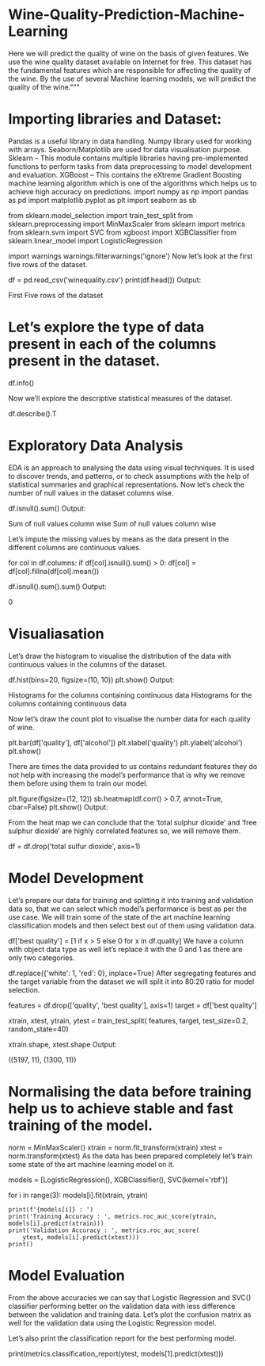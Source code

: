 # Wine-Quality-Prediction-Machine-Learning
 
 
Here we will predict the quality of wine on the basis of given features.
We use the wine quality dataset available on Internet for free. This dataset 
has the fundamental features which are responsible for affecting the quality
of the wine. By the use of several Machine learning models, we will predict the quality of the wine."""

# Importing libraries and Dataset:
Pandas is a useful library in data handling.
Numpy library used for working with arrays.
Seaborn/Matplotlib are used for data visualisation purpose.
Sklearn – This module contains multiple libraries having pre-implemented functions to perform tasks from data preprocessing to model development and evaluation.
XGBoost – This contains the eXtreme Gradient Boosting machine learning algorithm which is one of the algorithms which helps us to achieve high accuracy on predictions.
import numpy as np
import pandas as pd
import matplotlib.pyplot as plt
import seaborn as sb
 
from sklearn.model_selection import train_test_split
from sklearn.preprocessing import MinMaxScaler
from sklearn import metrics
from sklearn.svm import SVC
from xgboost import XGBClassifier
from sklearn.linear_model import LogisticRegression
 
import warnings
warnings.filterwarnings('ignore')
Now let’s look at the first five rows of the dataset.

df = pd.read_csv('winequality.csv')
print(df.head())
Output:

 
First Five rows of the dataset
 
# Let’s explore the type of data present in each of the columns present in the dataset.


df.info()
 

Now we’ll explore the descriptive statistical measures of the dataset.

df.describe().T
 

# Exploratory Data Analysis
EDA is an approach to analysing the data using visual techniques. It is used to discover trends, and patterns, or to check assumptions with the help of statistical summaries and graphical representations.  Now let’s check the number of null values in the dataset columns wise.

df.isnull().sum()
Output:

Sum of null values column wise
Sum of null values column wise

Let’s impute the missing values by means as the data present in the different columns are continuous values.

for col in df.columns:
  if df[col].isnull().sum() > 0:
    df[col] = df[col].fillna(df[col].mean())
 
df.isnull().sum().sum()
Output:

0
# Visualiasation
Let’s draw the histogram to visualise the distribution of the data with continuous values in the columns of the dataset.

df.hist(bins=20, figsize=(10, 10))
plt.show()
Output:

Histograms for the columns containing continuous data
Histograms for the columns containing continuous data

Now let’s draw the count plot to visualise the number data for each quality of wine.

plt.bar(df['quality'], df['alcohol'])
plt.xlabel('quality')
plt.ylabel('alcohol')
plt.show()
 

There are times the data provided to us contains redundant features they do not help with increasing the model’s performance that is why we remove them before using them to train our model.

plt.figure(figsize=(12, 12))
sb.heatmap(df.corr() > 0.7, annot=True, cbar=False)
plt.show()
Output:

From the  heat map we can conclude that the ‘total sulphur dioxide’ and ‘free sulphur dioxide‘ are highly correlated features so, we will remove them.

df = df.drop('total sulfur dioxide', axis=1)

#  Model Development
Let’s prepare our data for training and splitting it into training and validation data so, that we can select which model’s performance is best as per the use case. We will train some of the state of the art machine learning classification models and then select best out of them using validation data.

df['best quality'] = [1 if x > 5 else 0 for x in df.quality]
We have a column with object data type as well let’s replace it with the 0 and 1 as there are only two categories.

df.replace({'white': 1, 'red': 0}, inplace=True)
After segregating features and the target variable from the dataset we will split it into 80:20 ratio for model selection.

features = df.drop(['quality', 'best quality'], axis=1)
target = df['best quality']
 
xtrain, xtest, ytrain, ytest = train_test_split(
    features, target, test_size=0.2, random_state=40)
 
xtrain.shape, xtest.shape
Output:

((5197, 11), (1300, 11))
# Normalising the data before training help us to achieve stable and fast training of the model.

norm = MinMaxScaler()
xtrain = norm.fit_transform(xtrain)
xtest = norm.transform(xtest)
As the data has been prepared completely let’s train some state of the art machine learning model on it.

models = [LogisticRegression(), XGBClassifier(), SVC(kernel='rbf')]
 
for i in range(3):
    models[i].fit(xtrain, ytrain)
 
    print(f'{models[i]} : ')
    print('Training Accuracy : ', metrics.roc_auc_score(ytrain, models[i].predict(xtrain)))
    print('Validation Accuracy : ', metrics.roc_auc_score(
        ytest, models[i].predict(xtest)))
    print()
 

#  Model Evaluation
From the above accuracies we can say that Logistic Regression and SVC() classifier performing better on the validation data with less difference between the validation and training data. Let’s plot the confusion matrix as well for the validation data using the Logistic Regression model.
 

Let’s also print the classification report for the best performing model.

print(metrics.classification_report(ytest,
                                    models[1].predict(xtest)))
 

 
